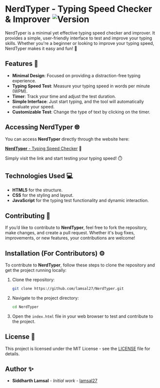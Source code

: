 # NerdTyper - Typing Speed Checker & Improver ![Version](https://img.shields.io/badge/version-1.0.1-blue)

NerdTyper is a minimal yet effective typing speed checker and improver. It provides a simple, user-friendly interface to test and improve your typing skills. Whether you're a beginner or looking to improve your typing speed, NerdTyper makes it easy and fun! 🚀

## Features 🌟

- **Minimal Design**: Focused on providing a distraction-free typing experience.
- **Typing Speed Test**: Measure your typing speed in words per minute (WPM).
- **Timer**: Track your time and adjust the test duration.
- **Simple Interface**: Just start typing, and the tool will automatically evaluate your speed.
- **Customizable Test**: Change the type of text by clicking on the timer.

## Accessing NerdTyper 🌐

You can access **NerdTyper** directly through the website here:

[**NerdTyper** - Typing Speed Checker](https://lamsal27.github.io/NerdTyper/) 🔗

Simply visit the link and start testing your typing speed! ⏱️

## Technologies Used 💻

- **HTML5** for the structure.
- **CSS** for the styling and layout.
- **JavaScript** for the typing test functionality and dynamic interaction.


## Contributing 🤝

If you’d like to contribute to **NerdTyper**, feel free to fork the repository, make changes, and create a pull request. Whether it's bug fixes, improvements, or new features, your contributions are welcome!

## Installation (For Contributors) ⚙️

To contribute to **NerdTyper**, follow these steps to clone the repository and get the project running locally:

1. Clone the repository:
    ```bash
    git clone https://github.com/lamsal27/NerdTyper.git
    ```

2. Navigate to the project directory:
    ```bash
    cd NerdTyper
    ```

3. Open the `index.html` file in your web browser to test and contribute to the project.


## License 📜

This project is licensed under the MIT License - see the [LICENSE](LICENSE) file for details.

## Author ✨

- **Siddharth Lamsal** - *Initial work* - [lamsal27](https://github.com/lamsal27)
